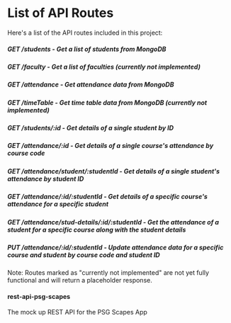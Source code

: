 
# List of API Routes
Here's a list of the API routes included in this project:

##### GET /students - Get a list of students from MongoDB
##### GET /faculty - Get a list of faculties (currently not implemented)
##### GET /attendance - Get attendance data from MongoDB
##### GET /timeTable - Get time table data from MongoDB (currently not implemented)
##### GET /students/:id - Get details of a single student by ID
##### GET /attendance/:id - Get details of a single course's attendance by course code
##### GET /attendance/student/:studentId - Get details of a single student's attendance by student ID
##### GET /attendance/:id/:studentId - Get details of a specific course's attendance for a specific student
##### GET /attendance/stud-details/:id/:studentId - Get the attendance of a student for a specific course along with the student details
##### PUT /attendance/:id/:studentId - Update attendance data for a specific course and student by course code and student ID
Note: Routes marked as "currently not implemented" are not yet fully functional and will return a placeholder response.




#### rest-api-psg-scapes
The mock up REST API for the PSG Scapes App
